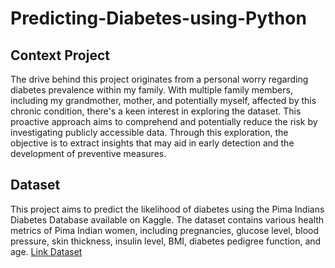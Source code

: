 # Predicting-Diabetes-using-Python

## Context Project
The drive behind this project originates from a personal worry regarding diabetes prevalence within my family. With multiple family members, including my grandmother, mother, and potentially myself, affected by this chronic condition, there's a keen interest in exploring the dataset. This proactive approach aims to comprehend and potentially reduce the risk by investigating publicly accessible data. Through this exploration, the objective is to extract insights that may aid in early detection and the development of preventive measures.

## Dataset
This project aims to predict the likelihood of diabetes using the Pima Indians Diabetes Database available on Kaggle. The dataset contains various health metrics of Pima Indian women, including pregnancies, glucose level, blood pressure, skin thickness, insulin level, BMI, diabetes pedigree function, and age. [Link Dataset](https://www.kaggle.com/datasets/uciml/pima-indians-diabetes-database)

